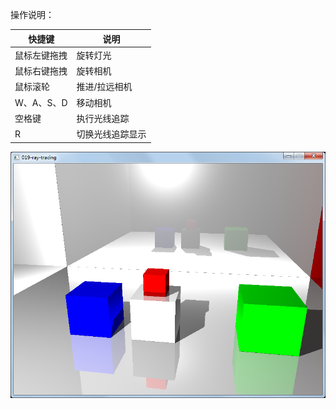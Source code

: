操作说明：

快捷键 |   说明
------|--------
鼠标左键拖拽 | 旋转灯光
鼠标右键拖拽 | 旋转相机
鼠标滚轮    | 推进/拉远相机
W、A、S、D  | 移动相机
空格键     | 执行光线追踪
R           | 切换光线追踪显示

![](screenshot.png)

